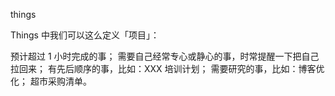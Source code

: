 things


Things 中我们可以这么定义「项目」：

预计超过 1 小时完成的事；
需要自己经常专心或静心的事，时常提醒一下把自己拉回来；
有先后顺序的事，比如：XXX 培训计划；
需要研究的事，比如：博客优化；
超市采购清单。
